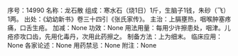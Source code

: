 序号：14990
名称：龙石散
组成：寒水石（烧1日）1斤，生脑子1钱，朱砂（飞）1两。
出处：《幼幼新书》卷三十四引《张氏家传》。
主治：上膈壅热，咽喉肿塞疼痛，口舌生疮。
加减：None
功效：None
用法用量：每用少许擦患处，咽津。儿疮疹攻口齿，先用化毒丹，次用此药擦之。
制备方法：上为细末。
临床应用：None
各家论述：None
用药禁忌：None
附注：None

